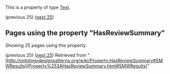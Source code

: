 This is a property of type [Text](../Type/Text.md "Type:Text").




  

(previous 25) ([next 25](http://ontologydesignpatterns.org/wiki/index.php?title=Property:HasReviewSummary&from=BorisVillaz%C3%B3n-Terrazas+about+Template+Instance#SMWResults "Property:HasReviewSummary"))
## Pages using the property "HasReviewSummary"


Showing 25 pages using this property.


(previous 25) ([next 25](http://ontologydesignpatterns.org/wiki/index.php?title=Property:HasReviewSummary&from=BorisVillaz%C3%B3n-Terrazas+about+Template+Instance#SMWResults "Property:HasReviewSummary"))
Retrieved from "[http://ontologydesignpatterns.org/wiki/Property:HasReviewSummary#SMWResults](Property%253AHasReviewSummary.html#SMWResults)"
